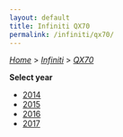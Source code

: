 ```yaml
---
layout: default
title: Infiniti QX70
permalink: /infiniti/qx70/
---
```

[*Home*](/) > [*Infiniti*](/infiniti/) > [*QX70*](/infiniti/qx70/)

**Select year**

- [2014](/infiniti/qx70/2014/)
- [2015](/infiniti/qx70/2015/)
- [2016](/infiniti/qx70/2016/)
- [2017](/infiniti/qx70/2017/)